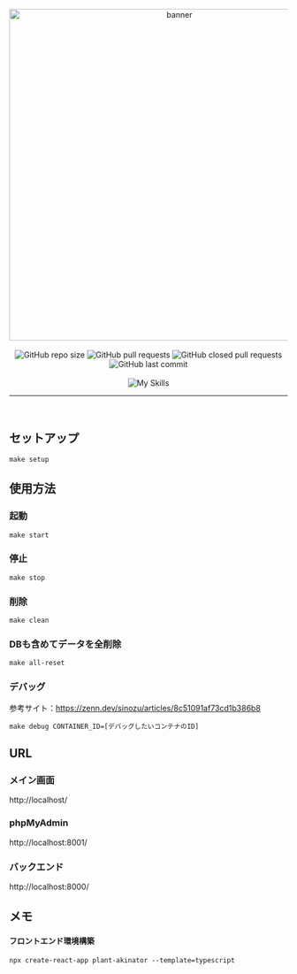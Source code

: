 <p align="center">
<img width="600" alt="banner" src="https://user-images.githubusercontent.com/74450836/235341201-1bbf55b6-e049-46c2-ba16-dfdfe2787d87.png">
<br/><br/>
<img alt="GitHub repo size" src="https://img.shields.io/github/repo-size/Sgi114/plant_akinator">
<img alt="GitHub pull requests" src="https://img.shields.io/github/issues-pr-raw/Sgi114/plant_akinator">
<img alt="GitHub closed pull requests" src="https://img.shields.io/github/issues-pr-closed-raw/Sgi114/plant_akinator">
<img alt="GitHub last commit" src="https://img.shields.io/github/last-commit/Sgi114/plant_akinator">
<br/><br/>
<img alt="My Skills" src="https://skillicons.dev/icons?i=js,ts,html,css,react,materialui,python,mysql,docker">
</p>

----

<br/>

## セットアップ
```
make setup
```

## 使用方法
### 起動
```
make start
```

### 停止
```
make stop
```

### 削除
```
make clean
```

### DBも含めてデータを全削除
```
make all-reset
```

### デバッグ
参考サイト：https://zenn.dev/sinozu/articles/8c51091af73cd1b386b8
```
make debug CONTAINER_ID=[デバッグしたいコンテナのID]
```

## URL
### メイン画面
http://localhost/

### phpMyAdmin
http://localhost:8001/

### バックエンド
http://localhost:8000/


<!-- ## 使用方法
```
python backend\main.py
cd frontend
npm start
``` -->

## メモ
#### フロントエンド環境構築
```
npx create-react-app plant-akinator --template=typescript
```
